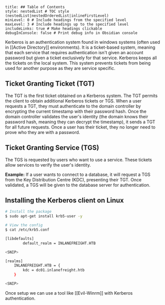 ```table-of-contents
title: ## Table of Contents
style: nestedList # TOC style (nestedList|nestedOrderedList|inlineFirstLevel)
minLevel: 0 # Include headings from the specified level
maxLevel: 3 # Include headings up to the specified level
includeLinks: true # Make headings clickable
debugInConsole: false # Print debug info in Obsidian console
```
Kerberos is an authentication system found in windows systems (often used in [[Active Directory]] environments). It is a ticket-based system, meaning that each service that requires authentication isn't given an account password but given a ticket exclusively for that service. Kerberos keeps all the tickets on the local system. This system prevents tickets from being used for another purpose as they are service specific.

## Ticket Granting Ticket (TGT)
The TGT is the first ticket obtained on a Kerberos system. The TGT permits the client to obtain additional Kerberos tickets or TGS.
When a user requests a TGT, they must authenticate to the domain controller by encrypting the current timestamp with their password hash. Once the domain controller validates the user's identity (the domain knows their password hash, meaning they can decrypt the timestamp), it sends a TGT for all future requests. Once a user has their ticket, they no longer need to prove who they are with a password.

## Ticket  Granting Service (TGS)
The TGS is requested by users who want to use a service. These tickets allow services to verify the user's identity. 

**Example:** If a user wants to connect to a database, it will request a TGS from the Key Distribution Centre (KDC), presenting their TGT. Once validated, a TGS will be given to the database server for authentication.

## Installing the Kerberos client on Linux
```sh
# Install the package
$ sudo apt-get install krb5-user -y

# View the config
$ cat /etc/krb5.conf

[libdefaults]
        default_realm = INLANEFREIGHT.HTB

<SNIP>

[realms]
    INLANEFREIGHT.HTB = {
        kdc = dc01.inlanefreight.htb
    }

<SNIP>
```
Once setup we can use a tool like [[Evil-Winrm]] with Kerberos authentication.